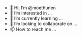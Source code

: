 - 👋 Hi, I’m @moethunen
- 👀 I’m interested in ...
- 🌱 I’m currently learning ...
- 💞️ I’m looking to collaborate on ...
- 📫 How to reach me ...

<!---
moethunen/moethunen is a ✨ special ✨ repository because its `README.md` (this file) appears on your GitHub profile.
You can click the Preview link to take a look at your changes.
--->
